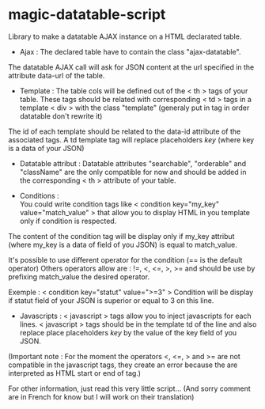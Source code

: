 # magic-datatable-script

Library to make a datatable AJAX instance on a HTML declarated table.

- Ajax 	:
The declared table have to contain the class "ajax-datatable".

The datatable AJAX call will ask for JSON content at the url specified in the 
attribute data-url of the table.

- Template	:
The table cols will be defined out of the < th > tags of your table. These <th> tags
should be related with corresponding < td > tags in a template < div > with the class "template"
(generaly put in <tfoot> tag in order datatable don't rewrite it)

The id of each <td> template should be related to the data-id attribute of the associated <th> tags.
A td template tag will replace placeholders *key* (where key is a data of your JSON)
 	
- Datatable attribut	:
Datatable attributes "searchable", "orderable" and "className" are the only compatible for now 
and should be added in the corresponding < th > attribute of your table. 

- Conditions	:	
You could write condition tags like < condition key="my_key" value="match_value" > 
that allow you to display HTML in you template only if condition is respected. 

The content of the condition tag will be display only if my_key attribut (where my_key is a data of field of you JSON)
is equal to match_value. 

It's possible to use different operator for the condition (== is the default operator)
Others operators allow are : !=, <, <=, >, >= and should be use by prefixing match_value 
the desired operator. 

   Exemple : < condition key="statut" value=">=3" >
   Condition will be display if statut field of your JSON is superior or equal to 3 on this line.

- Javascripts	:
< javascript > tags allow you to inject javascripts for each lines.
< javascript > tags should be in the template td of the line and also replace place placeholders *key*
by the value of the key field of you JSON.
	
(Important note : For the moment the operators  <, <=, > and >= are not compatible in the javascript tags, 
they create an error because the are interpreted as HTML start or end of tag.)

For other information, just read this very little script... 
(And sorry comment are in French for know but I will work on their translation)
